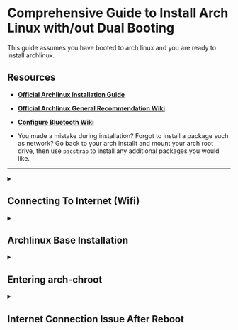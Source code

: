 # Comprehensive Guide to Install Arch Linux with/out Dual Booting

This guide assumes you have booted to arch linux and you are ready to install
archlinux.

## Resources

- **[Official Archlinux Installation Guide](https://wiki.archlinux.org/title/installation_guide)**
- **[Official Archlinux General Recommendation Wiki](https://wiki.archlinux.org/title/General_recommendations)**
- [**Configure Bluetooth Wiki**](https://wiki.archlinux.org/title/Bluetooth)

- You made a mistake during installation? Forgot to install a package such as
  network? Go back to your arch installt and mount your arch root drive, then
  use `pacstrap` to install any additional packages you would like.

---

<details>
<summary>

## Connecting To Internet (Wifi)

</summary>

- **[IWD Official Wiki](https://wiki.archlinux.org/title/iwd)**
- Arch comes with `iwd` package where it can automatically setup DHCP, but you
  have to enable DHCP because by default it's disabled.
- Another thing to keep in mind is that, by default arch uses `systemd-resolved`
  DNS manager. This can work without any issue but in certain circumstances (in
  my case, it wasn't working properly) it doesn’t work as intended especially
  with DHCP. In order to fix this, we have another option for DNS management
  which is switching to `resolvconf`.
- Make/modify the config file at `/etc/iwd/main.conf`, put the following config:

  ```bash
  [General]
  EnableNetworkConfiguration=true # Enable DHCP

  [Network]
  EnableIPv6=true                 # Enable acquiring IPv6
  RoutePriorityOffset=300         # Set route metric to choose better routing

  # If systemd-resolved doesn't work, then you may switch
  NameResolvingService=resolvconf # Switch to resolvconf from systemd-resolved
  ```

- After the configuration is set, restart `iwd` service, then connect to your
  wifi using `iwctl`.

  ```bash
  # Restart iwd service to apply configs
  systemctl restart iwd

  # Enter iwctl
  iwctl

  # 1. Get device/interface name
  [iwctl] device list

  # 2. Make sure it's poewered on
  [iwctl] device <dev-name> set-property Poewered on
  [iwctl] adapter <adapter-name> set-property Poewered on

  # 3. scan then get nearby networks
  [iwctl] station <dev-name> scan
  [iwctl] station <dev-name> get-networks

  # 4. Connect to your wifi
  [iwctl] station <dev-name> connect "SSID"

  # 5. quit iwctl and now you are connected!
  [iwctl] quit

  # Test your internet connection
  ping archlinux.org
  ```

</details>

<details>
<summary>

## Archlinux Base Installation

</summary>

Make sure to follow the steps and do necessary research if you don't understand
a step. You may occasionally encounter small notes that gives more clarification
as needed.

1. Try to connect to Wifi. (if not, follow the previous step)
2. To verify the boot mode, check the UEFI bitness. If it’s 64 then the system
   is booted in UEFI mode and has a 64-bit x64 UEFI. And if it’s 32 then the
   system is booted in UEFI mode and has a 32-bit IA32 UEFI. It’s always better
   to boot into 64-bit.

   ```bash
   cat /sys/firmware/efi/fw_platform_size
   ```

3. Verify EFI boot. **You should see several files there**. Make sure you are
   booting EFI mode and you are ready to install Arch.

   ```bash
   ls /sys/firmware/efi/efivars
   ```

4. Update system clock and set timezone. Also, update pacman keys

   ```bash
   timedatectl  # Info about DateTime

   #####
   # Automatic setup - Requires internet
   #####
   timedatectl set-ntp true

   #####
   # Manually setting Timezone
   #####
   # 1. Get your timezone
   timedatectl list-timezones

   # 2. Set timezone
   timedatectl set-time America/New_York

   ####
   # Update Pacman keys
   ####
   pacman-key --init
   pacman-key --populate archlinux
   pacman-key --populate archlinuxarm # For ARM Architecture
   ```

5. **Partitioning, Formatting, Swap:**

   1. Use `lsblk` to look at the connected devices in order to find your hard
      drive.

      ```bash
      # List connected devices, find your hard drive
      lsblk
      ```

   2. After that, you can create, modify, or delete partitions using `cfdisk`
      which is very easy to use. When entering `cfdisk`, you have to create
      `EFI System` (Not required for dual booting with Windows), `Linux Swap`,
      and `Linux Filesystem`, partitions. Don't forget when you are dual
      booting, you have access to Windows' EFI System partition, therefore, you
      don't need to create it if you have already installed Windows.

      ```bash
      cfdisk <device>     # Use lsblk to find the device
      cfdisk /dev/nvme0n1 # Example having NVMe as hard drive
      ```

   3. After partitioning, use `mkfs` to format the partitions. Use `ext4` for
      linux filesystem. And follow the commands to create a swap (Do your own
      research to choose the amount of disk for swap partition).

      ```bash
      ###
      # Format Linux Filesystem Partition
      ###
      # nvme0n1 is the hard drive, p5 is the file system partition for the hard drive.
      mkfs.ext4 /dev/nvme0n1p5

      ###
      # Format EFI Filesystem Partition
      ###
      # SKIP THIS STEP IF YOU ARE DUAL BOOTING
      # YOU LOSE WINDOWS BOOTLOADER IF YOU ARE DUAL BOOTING.
      # If you have a clean EFI System partition, Format it.
      # nvme0n1 is the hard drive, p1 is the EFI system partition.
      mkfs.fat -F32 /dev/nvme0n1p1

      ###
      # Make the swap
      ###
      # nvme0n1 is the hard drive, p6 is the swap partition.
      mkswap /dev/nvme0n1p6
      swapon /dev/nvme0n1p6
      ```

6. Mount your root (Linux Filesystem) partition to `/mnt` (this can be any where
   but this is the most popular one) and boot (EFI Filesystem) partition to
   `/mnt/efi` or `/mnt/boot`.
   [Read this official documentation](https://wiki.archlinux.org/title/EFI_system_partition#Mount_the_partition)
   to whether choose `/mnt/efi` or `/mnt/boot`. For this guide, I will be using
   `/mnt/efi`.

   ```bash
   # nvme0n1 is hard drive, p5 is the file system partition
   mount /dev/nvme0n1p5 /mnt

   # nvme0n1 is hard drive, p1 is the EFI Filesystem partition
   # --mkdir will create /mnt/efi dir using mkdir if doesnt exist.
   mount --mkdir /dev/nvme0n1p1 /mnt/efi
   ```

   - **Note**: the given documentation link or some usually enter into
     `arch-chroot` mode then mounts `EFI`. They usually refer it as `/efi` or
     `/boot`. In this guide, we do it before entering `arch-chroot`. Since we
     use `/mnt` as the root partition, we have to put the `EFI` within the root
     partition. Since `arch-chroot` mode simply switches our root to `/mnt` or
     the mounted point you have created. So, basically when you enter
     arch-chroot, you are referring to `/boot` or `/efi` for the EFI, but when
     you do it before entering arch-chroot, you are referring to `/mnt/boot` or
     `/mnt/efi`.

7. Update pacman to top 10 fastest servers. Here are two ways to achieve this.

   - First, you have to backup `/etc/pacman.d/mirrorlist` then use one of the
     following methods:

     ```bash
     # Backupi existing mirror list
     cp /etc/pacman.d/mirrorlist /etc/pacman.d/mirrorlist.bak
     ```

   1. `rankmirrors`: pick top 10. To rank top 10, we need to install
      `pacman-contrib` package.

      ```bash
      # Install pacman-contrib to rank servers
      pacman -Sy pacman-contrib

      # Using rankmirrors with mirrorlist.bak to pick top 10
      rankmirrors -n 10 /etc/pacman.d/mirrorlist.bak > /etc/pacman.d/mirrorlist
      ```

   2. `Reflector`: install `reflector` and sort by the fastest one.

      ```bash
      sudo pacman -Sy reflector

      # Sort top 10 servers for someone who lives in Poland
      reflector -c Poland --latest 10 --sort rate --save /etc/pacman.d/mirrorlist
      ```

8. Enable parallel downloading for pacman. Add or uncomment the following line
   at `/etc/pacman.conf`.

   ```bash
   [options]
   ParallelDownloads=5
   ```

9. Using `pacstrap` to Install essential packages to the root partition which
   was mounted at `/mnt` or whatever point you have chosen. These packages will
   be accessible when you enter arch-chroot mode, make sure to install all the
   necessary packages you need, such as network manager, DHCP, editors, etc.
   Make sure packages exist in
   [Arch Repository](https://archlinux.org/packages/).

   ```bash
   pacstrap -K /mnt <packages>

   # Install linux base packages and necessary tools
   pacstrap -K /mnt base base-devel linux-lts linux-firmware linux-headers intel-ucode networkmanager dhcpcd pipewire bluez bluez-utils wpa_supplicant netctl ntfs-3g gnome-keyring

   # Install necessary applications
   pacstrap -K /mnt inetutils net-tools sudo htop openssh ufw git nano vim neovim neofetch cups dialog
   ```

   - Basic Arch Linux installation: `base`
   - Tools to build Arch Linux packages. i.e, dev tools: `base-devel`
   - Linux kernels: `linux-lts`, `linux-headers`, (want latest kernel? install
     `linux` instead of `linux-lts`)
   - Microcode: `intel-ucode` or `amd-ucode`
   - Bluetooth utilities: `bluez`, `bluez-utils`
   - Network managers: `netctl`
   - Mount NTFS disk: `ntfs-3g`
   - DNS managers: `networkmanager` (includes nmcli), `dhcpcd`
   - Network utilities: `inetutils`, `net-tools`
   - Printing: `cups`
   - Dialog in CLI: `dialog`

10. Generate UUID for partitions. the `/mnt` is our root partition

    ```bash
    genfstab -U /mnt >> /mnt/etc/fstab
    ```

    - **Note**: using `-U` flag will use UUID of the partition instead of using
      the partition name. This is useful when you swap to another hard drive,
      where the UUID is fixed but the hard drive name could change. For this
      reason, we use `-U` to generate the fs tabs.

11. Now enter arch-chroot where `/mnt` is the root partition.

    ```bash
    # Make sure home directory exists in root partition
    mkdir /mnt/home

    # Enter arch-chroot
    arch-chroot /mnt
    ```

</details>

<details>
<summary>

## Entering arch-chroot

</summary>

- Fun Note: you have several ttys, you can switch between them using
  `Alt + arrows` or `Ctrl + Alt + <F1, F2, etc…>`
- Make sure to follow the steps and do necessary research if you don't
  understand a step.

1. We have to set up the basics of the system such as, date time, hostname,
   sudo, users, etc..

   ```bash
   # Update packages
   pacman -Syu

   # Change root password
   passwd

   # Change hostname
   echo "ArchLinux" >> /etc/hostname

   # Add users with home directory
   useradd -G sudo,wheel,storage,power,audio,video,input -m <user>
   passwd <user>      # Set user password

   # Edit visudo, default editor is vim
   EDITOR=nvim visudo
   # Uncomment %sudo ALL=(ALL) ALL
   # You could add timeout when user is required to enter their password, below the previous line, add the following line to prompt user after certain time to enter their password again, if it's 0, it asks for every single operation. (asking for every operation could be annoying!)
   Defaults timestamp_timeout=0

   # Set locale by uncomment the locale and then generate
   vim /etc/locale.gen # Example: en_US.UTF-8
   locale-gen
   echo LANG=en_US.UTF-8 > /etc/locale.conf
   export LANG=en_US.UTF-8

   # Edit hosts file
   vim /etc/hosts
   # Put the following there:
   127.0.0.1         localhost
   ::1               localhost
   127.0.1.1         <your-host>.localdomain        <host>

   # Set local time
   ln -sf /usr/share/zoneinfo/<Region/City> /etc/localtime
   ln -sf /usr/share/zoneinfo/America/New_York /etc/localtime
   hwclock --systohc # Sync time

   # Add multilib repository to pacman
   # Uncomment the following at /etc/pacman.conf
   [multilib]
   Include = /etc/pacman.d/mirrorlist

   # Enable pacman parallel downloading
   # Add or uncomment the follwoing in /etc/pacman.conf
   [options]
   ParallelDownloads=5
   ```

2. Install necessary applications

   - **[List of Applications](https://wiki.archlinux.org/title/List_of_applications/Utilities)**
   - Here are a few programs that may get you started with Arch Linux:
     ```bash
     sudo pacman -S firefox gnome-keyring libsecret seahorse blueman brightnessctl playerctl acpi pipewire pipewire-alsa pipewire-pulse wireplumber qtkeychain-qt5 openssl-1.1 feh thunar grim slurp mako mupdf ydotool gvfs
     ```
     - Stores passwords and encryption keys: `gnome-keyring`, `libsecret`,
       `seahorse` (GUI for gnome-keyring)
     - Bluetooth GUI: `blueman`
     - Network Manager GUI: `network-manager-applet`
     - Brightness & Audio Control: `brightnessctl`, `playerctl`
     - device configuration and power management: `acpi`
     - Audio: `pipewire`, `pipewire-alsa`, `pipewire-pulse`, `wireplumber`
     - image Viewer: `feh`
     - File Explorer: `thunar` (gvfs to have more control)
     - Document Viewer: `mupdf`
     - Snipping & Screenshot: `grim` (also install `slurp`)
     - Notification: `mako`
     - Change Appearance: `lxappearance` (Xorg)
     - Send Programmatic Input Events: `xdotool` (Xorg), `ydotool` (Wayland)
     - Debugging Key events: `wev` (Wayland), `xev` (Xorg), `showkeys`

3. Setting up grub boot loader.
   **[Read More At Arch Wiki Documentation](https://wiki.archlinux.org/title/GRUB)**.

   ```bash
   # 1. Install packages
   pacman -Syu grub efibootmgr dosfstools mtools os-prober

   # 2. Edit default grub file, if you are using dual boot
   vim /etc/default/grub
   # Uncomment
   GRUB_DISABLE_OS_PROBER=false

   # 3. Install grub for x86 architecture CPU
   grub-install --target=x86_64-efi --efi-directory=/efi --bootloader-id=GRUB-UEFI --recheck

   # 4. Generate Grub Configurations
   grub-mkconfig -o /boot/grub/grub.cfg

   # If for some reasons, it couldn't detect other boot loaders on dual booting
   # Try to manually add them at /etc/grub.d/40_custom (require re-generating Grub config)
   # Or you can create /boot/grub/custom.cfg and add them there (Does not require re-generate Grub config)

   # Config Example to add Windows bootloader to Grub list:
   # 1. Get your EFI UUID partition. nvme0n1 is the hard disk, p1 is EFI System partition
   sudo blkid /dev/nvme0n1p1

   # 2. Here is the config for /etc/grub.d/40_custom or /boot/grub/custom.cfg
   menuentry 'Windows 10' {
       search --fs-uuid --no-floppy --set=root <EFI-UUID-HERE>
       chainloader (${root})/EFI/Microsoft/Boot/bootmgfw.efi
   }

   # Note: 'grub-update' is just a wrapper around 'grub-mkconfig'
   # 3. run this to generate the /boot/grub/menu.cfg file
    grub-mkconfig -o /boot/grub/grub.cfg
   # or, since update-grub calls grub-mkconfig
    update-grub
   ```

4. Don’t forget to Enable your services.

   ```bash
   systemctl enable dhcpcd
   systemctl enable NetworkManager
   systemctl enable docker
   systemctl enable containerd
   systemctl enable sshd
   systemctl enable acpid
   systemctl enable bluetooth

   systemctl --user enable gnmoe-keyring-daemon    # You may need to start the daemon: gnmoe-keyring-daemon --start -d
   systemctl --user enable ydotool
   systemctl --user enable pipewire
   systemctl --user enable pipewire-pulse
   systemctl --user enable wireplumber
   systemctl --user enable redshift

   # This is good for SSD drives
   systemctl enable fstrim.timer
   ```

5. Finally, exit from arch-chroot then reboot safely.

   ```bash
   # Exit from arch-chroot
   exit

   # Unmount safely, This helps to notice any "busy" partitions, and finding the cause fuser before booting to arch.
   umount -R /mnt

   # Reboot if everything is okay.
   reboot
   ```

</details>

<details>
<summary>

## Internet Connection Issue After Reboot

</summary>

- If for some reasons it fails to connect to internet after rebooting, or the
  service fails to retrieve an IP address. There are two ways to do:
- **First Method**: Using `nmcli` to connect to WIFI.

  ```bash
  # Find wifi
  nmcli device wifi list

  # Connect
  nmcli dev wifi connect "SSID" password "pwd"
  ```

- **Second Method**: Using `netctl` to connect to WIFI. this must be installed
  before exiting EFI mode.

  ```bash
  # 1. Copy an example at /etc/netctl/examples
  sudo cp /etc/netctl/examples/wireless-wpa /etc/netctl/wireless-wpa

  # 2. Uncomment the following line at /etc/netctl/wireless-wpa
  # Make sure it's pointing to a correct interface
  DHCPClient=dhcpcd

  # 3. Enable and start dhcpcd
  sudo systemctl enable dhcpcd
  sudo systemctl start dhcpcd
  ```

</details>
